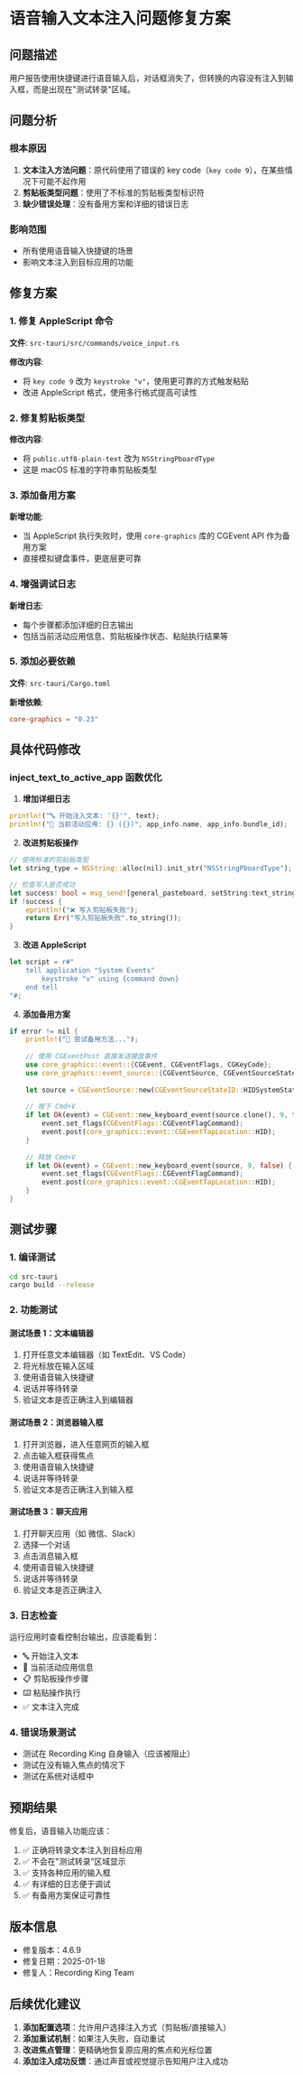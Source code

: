 # 语音输入文本注入问题修复方案

## 问题描述
用户报告使用快捷键进行语音输入后，对话框消失了，但转换的内容没有注入到输入框，而是出现在"测试转录"区域。

## 问题分析

### 根本原因
1. **文本注入方法问题**：原代码使用了错误的 key code（`key code 9`），在某些情况下可能不起作用
2. **剪贴板类型问题**：使用了不标准的剪贴板类型标识符
3. **缺少错误处理**：没有备用方案和详细的错误日志

### 影响范围
- 所有使用语音输入快捷键的场景
- 影响文本注入到目标应用的功能

## 修复方案

### 1. 修复 AppleScript 命令
**文件**: `src-tauri/src/commands/voice_input.rs`

**修改内容**:
- 将 `key code 9` 改为 `keystroke "v"`，使用更可靠的方式触发粘贴
- 改进 AppleScript 格式，使用多行格式提高可读性

### 2. 修复剪贴板类型
**修改内容**:
- 将 `public.utf8-plain-text` 改为 `NSStringPboardType`
- 这是 macOS 标准的字符串剪贴板类型

### 3. 添加备用方案
**新增功能**:
- 当 AppleScript 执行失败时，使用 `core-graphics` 库的 CGEvent API 作为备用方案
- 直接模拟键盘事件，更底层更可靠

### 4. 增强调试日志
**新增日志**:
- 每个步骤都添加详细的日志输出
- 包括当前活动应用信息、剪贴板操作状态、粘贴执行结果等

### 5. 添加必要依赖
**文件**: `src-tauri/Cargo.toml`

**新增依赖**:
```toml
core-graphics = "0.23"
```

## 具体代码修改

### inject_text_to_active_app 函数优化

1. **增加详细日志**
```rust
println!("🔤 开始注入文本: '{}'", text);
println!("📱 当前活动应用: {} ({})", app_info.name, app_info.bundle_id);
```

2. **改进剪贴板操作**
```rust
// 使用标准的剪贴板类型
let string_type = NSString::alloc(nil).init_str("NSStringPboardType");

// 检查写入是否成功
let success: bool = msg_send![general_pasteboard, setString:text_string forType:string_type];
if !success {
    eprintln!("❌ 写入剪贴板失败");
    return Err("写入剪贴板失败".to_string());
}
```

3. **改进 AppleScript**
```rust
let script = r#"
    tell application "System Events"
        keystroke "v" using {command down}
    end tell
"#;
```

4. **添加备用方案**
```rust
if error != nil {
    println!("🔄 尝试备用方法...");
    
    // 使用 CGEventPost 直接发送键盘事件
    use core_graphics::event::{CGEvent, CGEventFlags, CGKeyCode};
    use core_graphics::event_source::{CGEventSource, CGEventSourceStateID};
    
    let source = CGEventSource::new(CGEventSourceStateID::HIDSystemState).unwrap();
    
    // 按下 Cmd+V
    if let Ok(event) = CGEvent::new_keyboard_event(source.clone(), 9, true) {
        event.set_flags(CGEventFlags::CGEventFlagCommand);
        event.post(core_graphics::event::CGEventTapLocation::HID);
    }
    
    // 释放 Cmd+V
    if let Ok(event) = CGEvent::new_keyboard_event(source, 9, false) {
        event.set_flags(CGEventFlags::CGEventFlagCommand);
        event.post(core_graphics::event::CGEventTapLocation::HID);
    }
}
```

## 测试步骤

### 1. 编译测试
```bash
cd src-tauri
cargo build --release
```

### 2. 功能测试

#### 测试场景 1：文本编辑器
1. 打开任意文本编辑器（如 TextEdit、VS Code）
2. 将光标放在输入区域
3. 使用语音输入快捷键
4. 说话并等待转录
5. 验证文本是否正确注入到编辑器

#### 测试场景 2：浏览器输入框
1. 打开浏览器，进入任意网页的输入框
2. 点击输入框获得焦点
3. 使用语音输入快捷键
4. 说话并等待转录
5. 验证文本是否正确注入到输入框

#### 测试场景 3：聊天应用
1. 打开聊天应用（如 微信、Slack）
2. 选择一个对话
3. 点击消息输入框
4. 使用语音输入快捷键
5. 说话并等待转录
6. 验证文本是否正确注入

### 3. 日志检查
运行应用时查看控制台输出，应该能看到：
- 🔤 开始注入文本
- 📱 当前活动应用信息
- 📋 剪贴板操作步骤
- ⌨️ 粘贴操作执行
- ✅ 文本注入完成

### 4. 错误场景测试
- 测试在 Recording King 自身输入（应该被阻止）
- 测试在没有输入焦点的情况下
- 测试在系统对话框中

## 预期结果

修复后，语音输入功能应该：
1. ✅ 正确将转录文本注入到目标应用
2. ✅ 不会在"测试转录"区域显示
3. ✅ 支持各种应用的输入框
4. ✅ 有详细的日志便于调试
5. ✅ 有备用方案保证可靠性

## 版本信息
- 修复版本：4.6.9
- 修复日期：2025-01-18
- 修复人：Recording King Team

## 后续优化建议

1. **添加配置选项**：允许用户选择注入方式（剪贴板/直接输入）
2. **添加重试机制**：如果注入失败，自动重试
3. **改进焦点管理**：更精确地恢复原应用的焦点和光标位置
4. **添加注入成功反馈**：通过声音或视觉提示告知用户注入成功
